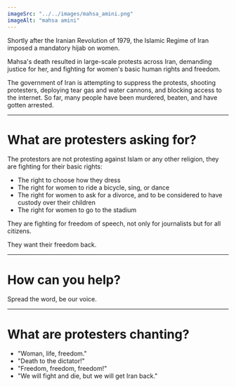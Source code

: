 ```yaml
---
imageSrc: "../../images/mahsa_amini.png"
imageAlt: "mahsa amini"
---
```


Shortly after the Iranian Revolution of 1979, the Islamic Regime of Iran imposed a mandatory hijab on women.

Mahsa's death resulted in large-scale protests across Iran, demanding justice for her, and fighting for women's basic human rights and freedom. 

The government of Iran is attempting to suppress the protests, shooting protesters, deploying tear gas and water cannons, and blocking access to the internet. So far, many people have been murdered, beaten, and have gotten arrested.


----

# What are protesters asking for?

The protestors are not protesting against Islam or any other religion, they are fighting for their basic rights:

* The right to choose how they dress
* The right for women to ride a bicycle, sing, or dance
* The right for women to ask for a divorce, and to be considered to have custody over their children
* The right for women to go to the stadium

They are fighting for freedom of speech, not only for journalists but for all citizens.

They want their freedom back.

----

# How can you help?

Spread the word, be our voice.

----

# What are protesters chanting?

* "Woman, life, freedom."
* "Death to the dictator!"
* "Freedom, freedom, freedom!"
* "We will fight and die, but we will get Iran back."
